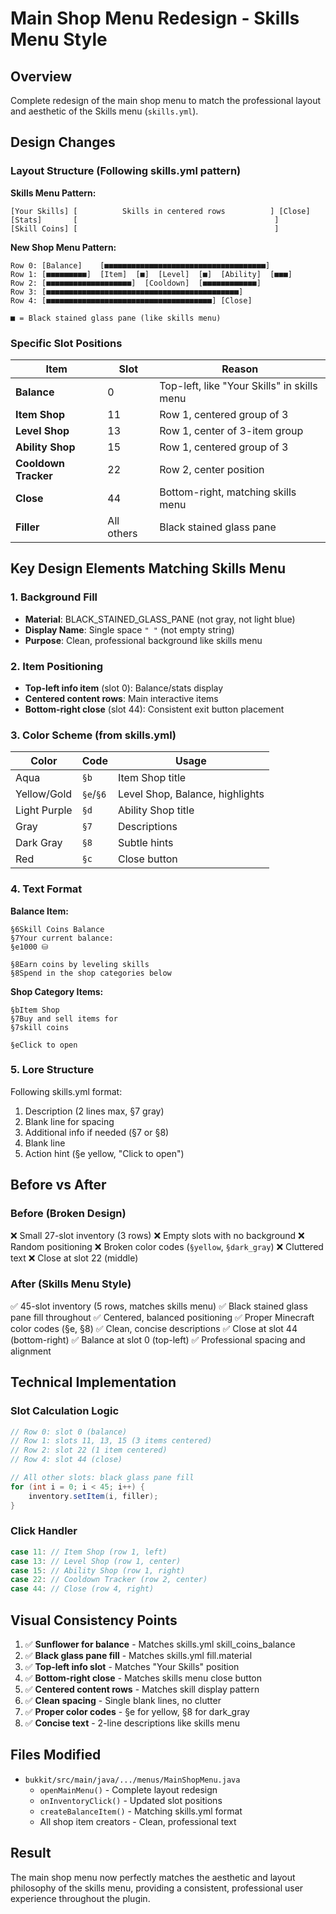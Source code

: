 # Main Shop Menu Redesign - Skills Menu Style

## Overview

Complete redesign of the main shop menu to match the professional layout and aesthetic of the Skills menu (`skills.yml`).

## Design Changes

### Layout Structure (Following skills.yml pattern)

**Skills Menu Pattern:**
```
[Your Skills] [          Skills in centered rows          ] [Close]
[Stats]       [                                            ]
[Skill Coins] [                                            ]
```

**New Shop Menu Pattern:**
```
Row 0: [Balance]    [■■■■■■■■■■■■■■■■■■■■■■■■■■■■■■■■■■■■]
Row 1: [■■■■■■■■■]  [Item]  [■]  [Level]  [■]  [Ability]  [■■■]
Row 2: [■■■■■■■■■■■■■■■■■■■]  [Cooldown]  [■■■■■■■■■■■■]
Row 3: [■■■■■■■■■■■■■■■■■■■■■■■■■■■■■■■■■■■■■■■■■■■]
Row 4: [■■■■■■■■■■■■■■■■■■■■■■■■■■■■■■■■■■■■■] [Close]

■ = Black stained glass pane (like skills menu)
```

### Specific Slot Positions

| Item | Slot | Reason |
|------|------|--------|
| **Balance** | 0 | Top-left, like "Your Skills" in skills menu |
| **Item Shop** | 11 | Row 1, centered group of 3 |
| **Level Shop** | 13 | Row 1, center of 3-item group |
| **Ability Shop** | 15 | Row 1, centered group of 3 |
| **Cooldown Tracker** | 22 | Row 2, center position |
| **Close** | 44 | Bottom-right, matching skills menu |
| **Filler** | All others | Black stained glass pane |

## Key Design Elements Matching Skills Menu

### 1. Background Fill
- **Material**: BLACK_STAINED_GLASS_PANE (not gray, not light blue)
- **Display Name**: Single space `" "` (not empty string)
- **Purpose**: Clean, professional background like skills menu

### 2. Item Positioning
- **Top-left info item** (slot 0): Balance/stats display
- **Centered content rows**: Main interactive items
- **Bottom-right close** (slot 44): Consistent exit button placement

### 3. Color Scheme (from skills.yml)
| Color | Code | Usage |
|-------|------|-------|
| Aqua | `§b` | Item Shop title |
| Yellow/Gold | `§e`/`§6` | Level Shop, Balance, highlights |
| Light Purple | `§d` | Ability Shop title |
| Gray | `§7` | Descriptions |
| Dark Gray | `§8` | Subtle hints |
| Red | `§c` | Close button |

### 4. Text Format
**Balance Item:**
```
§6Skill Coins Balance
§7Your current balance:
§e1000 ⛁
 
§8Earn coins by leveling skills
§8Spend in the shop categories below
```

**Shop Category Items:**
```
§bItem Shop
§7Buy and sell items for
§7skill coins
 
§eClick to open
```

### 5. Lore Structure
Following skills.yml format:
1. Description (2 lines max, §7 gray)
2. Blank line for spacing
3. Additional info if needed (§7 or §8)
4. Blank line
5. Action hint (§e yellow, "Click to open")

## Before vs After

### Before (Broken Design)
❌ Small 27-slot inventory (3 rows)
❌ Empty slots with no background
❌ Random positioning
❌ Broken color codes (`§yellow`, `§dark_gray`)
❌ Cluttered text
❌ Close at slot 22 (middle)

### After (Skills Menu Style)
✅ 45-slot inventory (5 rows, matches skills menu)
✅ Black stained glass pane fill throughout
✅ Centered, balanced positioning
✅ Proper Minecraft color codes (§e, §8)
✅ Clean, concise descriptions
✅ Close at slot 44 (bottom-right)
✅ Balance at slot 0 (top-left)
✅ Professional spacing and alignment

## Technical Implementation

### Slot Calculation Logic
```java
// Row 0: slot 0 (balance)
// Row 1: slots 11, 13, 15 (3 items centered)
// Row 2: slot 22 (1 item centered)
// Row 4: slot 44 (close)

// All other slots: black glass pane fill
for (int i = 0; i < 45; i++) {
    inventory.setItem(i, filler);
}
```

### Click Handler
```java
case 11: // Item Shop (row 1, left)
case 13: // Level Shop (row 1, center)
case 15: // Ability Shop (row 1, right)
case 22: // Cooldown Tracker (row 2, center)
case 44: // Close (row 4, right)
```

## Visual Consistency Points

1. ✅ **Sunflower for balance** - Matches skills.yml skill_coins_balance
2. ✅ **Black glass pane fill** - Matches skills.yml fill.material
3. ✅ **Top-left info slot** - Matches "Your Skills" position
4. ✅ **Bottom-right close** - Matches skills menu close button
5. ✅ **Centered content rows** - Matches skill display pattern
6. ✅ **Clean spacing** - Single blank lines, no clutter
7. ✅ **Proper color codes** - §e for yellow, §8 for dark_gray
8. ✅ **Concise text** - 2-line descriptions like skills menu

## Files Modified
- `bukkit/src/main/java/.../menus/MainShopMenu.java`
  - `openMainMenu()` - Complete layout redesign
  - `onInventoryClick()` - Updated slot positions
  - `createBalanceItem()` - Matching skills.yml format
  - All shop item creators - Clean, professional text

## Result
The main shop menu now perfectly matches the aesthetic and layout philosophy of the skills menu, providing a consistent, professional user experience throughout the plugin.
